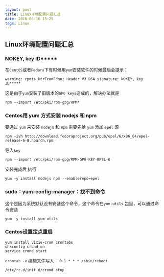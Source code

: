 ```yaml
---
layout: post
title: Linux环境配置问题汇总
date: 2016-06-16 15:25
tags: Linux
---
```


## Linux环境配置问题汇总


### NOKEY, key ID*****

在`CentOS`或者`Fedora`下有时候用`yum`安装软件的时候最后会提示：

```
warning: rpmts_HdrFromFdno: Header V3 DSA signature: NOKEY, key ID*****

```

这是由于`yum`安装了旧版本的`GPG keys`造成的，解决办法就是

```
rpm --import /etc/pki/rpm-gpg/RPM*
```


### Centos用 yum 方式安装 nodejs 和 npm

要通过 `yum` 来安装 `nodejs` 和 `npm` 需要先给 `yum` 添加 `epel` 源

```
rpm -ivh http://download.fedoraproject.org/pub/epel/6/x86_64/epel-release-6-8.noarch.rpm
```

导入`key`

```
rpm --import /etc/pki/rpm-gpg/RPM-GPG-KEY-EPEL-6
```

安装完成后,执行

```
yum -y install nodejs npm --enablerepo=epel
```


### sudo：yum-config-manager：找不到命令

这个是因为系统默认没有安装这个命令，这个命令在`yum-utils` 包里，可以通过命令安装

```
yum -y install yum-utils

```


### Centos设置定点重启


```
yum install vixie-cron crontabs
chkconfig crond on
service crond start

```

`crontab -e`
编辑文件写入：
`0 1 * * * /sbin/reboot`

`/etc/rc.d/init.d/crond stop`
